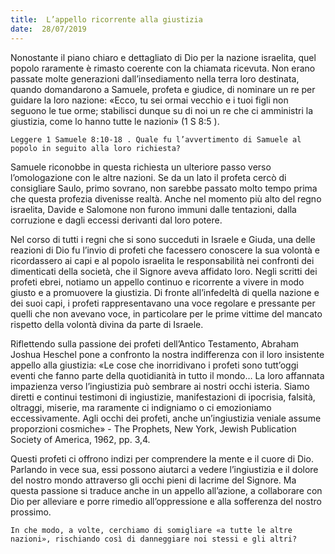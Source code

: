 ```yaml
---
title:  L’appello ricorrente alla giustizia
date:  28/07/2019
---
```


Nonostante il piano chiaro e dettagliato di Dio per la nazione israelita, quel popolo raramente è rimasto coerente con la chiamata ricevuta. Non erano passate molte generazioni dall’insediamento nella terra loro destinata, quando domandarono a Samuele, profeta e giudice, di nominare un re per guidare la loro nazione: «Ecco, tu sei ormai vecchio e i tuoi figli non seguono le tue orme; stabilisci dunque su di noi un re che ci amministri la giustizia, come lo hanno tutte le nazioni» (1 S 8:5 ).

`Leggere 1 Samuele 8:10-18 . Quale fu l’avvertimento di Samuele al popolo in seguito alla loro richiesta?`

Samuele riconobbe in questa richiesta un ulteriore passo verso l’omologazione con le altre nazioni. Se da un lato il profeta cercò di consigliare Saulo, primo sovrano, non sarebbe passato molto tempo prima che questa profezia divenisse realtà. Anche nel momento più alto del regno israelita, Davide e Salomone non furono immuni dalle tentazioni, dalla corruzione e dagli eccessi derivanti dal loro potere.

Nel corso di tutti i regni che si sono succeduti in Israele e Giuda, una delle reazioni di Dio fu l’invio di profeti che facessero conoscere la sua volontà e ricordassero ai capi e al popolo israelita le responsabilità nei confronti dei dimenticati della società, che il Signore aveva affidato loro. Negli scritti dei profeti ebrei, notiamo un appello continuo e ricorrente a vivere in modo giusto e a promuovere la giustizia. Di fronte all’infedeltà di quella nazione e dei suoi capi, i profeti rappresentavano una voce regolare e pressante per quelli che non avevano voce, in particolare per le prime vittime del mancato rispetto della volontà divina da parte di Israele.

Riflettendo sulla passione dei profeti dell’Antico Testamento, Abraham Joshua Heschel pone a confronto la nostra indifferenza con il loro insistente appello alla giustizia: «Le cose che inorridivano i profeti sono tutt’oggi eventi che fanno parte della quotidianità in tutto il mondo… La loro affannata impazienza verso l’ingiustizia può sembrare ai nostri occhi isteria. Siamo diretti e continui testimoni di ingiustizie, manifestazioni di ipocrisia, falsità, oltraggi, miserie, ma raramente ci indigniamo o ci emozioniamo eccessivamente. Agli occhi dei profeti, anche un’ingiustizia veniale assume proporzioni cosmiche» - The Prophets, New York, Jewish Publication Society of America, 1962, pp. 3,4.

Questi profeti ci offrono indizi per comprendere la mente e il cuore di Dio. Parlando in vece sua, essi possono aiutarci a vedere l’ingiustizia e il dolore del nostro mondo attraverso gli occhi pieni di lacrime del Signore. Ma questa passione si traduce anche in un appello all’azione, a collaborare con Dio per alleviare e porre rimedio all’oppressione e alla sofferenza del nostro prossimo.

`In che modo, a volte, cerchiamo di somigliare «a tutte le altre nazioni», rischiando così di danneggiare noi stessi e gli altri?`